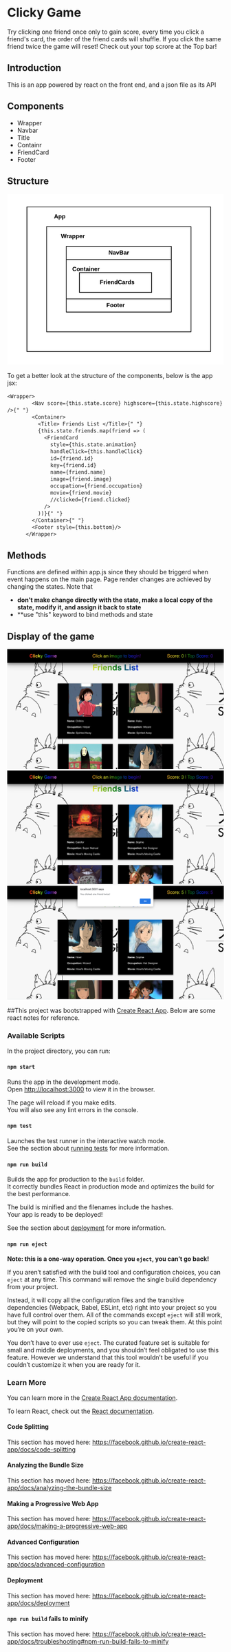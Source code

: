 # Clicky Game
Try clicking one friend once only to gain score, every time you click a friend's card, the order of the friend cards will shuffle. If you click the same friend twice the game will reset! Check out your top scrore at the Top bar!

## Introduction
This is an app powered by react on the front end, and a json file as its API
 
## Components
- Wrapper
- Navbar
- Title
- Containr
- FriendCard
- Footer

## Structure

![Structure](/public/assets/images/structure.png)

To get a better look at the structure of the components, below is the app jsx:

```
<Wrapper>
        <Nav score={this.state.score} highscore={this.state.highscore} />{" "}
        <Container>
          <Title> Friends List </Title>{" "}
          {this.state.friends.map(friend => (
            <FriendCard
              style={this.state.animation}
              handleClick={this.handleClick}
              id={friend.id}
              key={friend.id}
              name={friend.name}
              image={friend.image}
              occupation={friend.occupation}
              movie={friend.movie}
              //clicked={friend.clicked}
            />
          ))}{" "}
        </Container>{" "}
        <Footer style={this.bottom}/>
      </Wrapper>
 ```     



## Methods
Functions are defined within app.js since they should be triggerd when event happens on the main page. Page render changes are achieved by changing the states.
Note that
- **don't make change directly with the state, make a local copy of the state, modify it, and assign it back to state**
- **use "this" keyword to bind methods and state


## Display of the game

![Launching page](/public/assets/images/initial.png)
![Shuffling](/public/assets/images/shuffle.png)
![Highscore](/public/assets/images/highscore.png)



##This project was bootstrapped with [Create React App](https://github.com/facebook/create-react-app). Below are some react notes for reference.

### Available Scripts

In the project directory, you can run:

#### `npm start`

Runs the app in the development mode.<br />
Open [http://localhost:3000](http://localhost:3000) to view it in the browser.

The page will reload if you make edits.<br />
You will also see any lint errors in the console.

#### `npm test`

Launches the test runner in the interactive watch mode.<br />
See the section about [running tests](https://facebook.github.io/create-react-app/docs/running-tests) for more information.

#### `npm run build`

Builds the app for production to the `build` folder.<br />
It correctly bundles React in production mode and optimizes the build for the best performance.

The build is minified and the filenames include the hashes.<br />
Your app is ready to be deployed!

See the section about [deployment](https://facebook.github.io/create-react-app/docs/deployment) for more information.

#### `npm run eject`

**Note: this is a one-way operation. Once you `eject`, you can’t go back!**

If you aren’t satisfied with the build tool and configuration choices, you can `eject` at any time. This command will remove the single build dependency from your project.

Instead, it will copy all the configuration files and the transitive dependencies (Webpack, Babel, ESLint, etc) right into your project so you have full control over them. All of the commands except `eject` will still work, but they will point to the copied scripts so you can tweak them. At this point you’re on your own.

You don’t have to ever use `eject`. The curated feature set is suitable for small and middle deployments, and you shouldn’t feel obligated to use this feature. However we understand that this tool wouldn’t be useful if you couldn’t customize it when you are ready for it.

### Learn More

You can learn more in the [Create React App documentation](https://facebook.github.io/create-react-app/docs/getting-started).

To learn React, check out the [React documentation](https://reactjs.org/).

#### Code Splitting

This section has moved here: https://facebook.github.io/create-react-app/docs/code-splitting

#### Analyzing the Bundle Size

This section has moved here: https://facebook.github.io/create-react-app/docs/analyzing-the-bundle-size

#### Making a Progressive Web App

This section has moved here: https://facebook.github.io/create-react-app/docs/making-a-progressive-web-app

#### Advanced Configuration

This section has moved here: https://facebook.github.io/create-react-app/docs/advanced-configuration

#### Deployment

This section has moved here: https://facebook.github.io/create-react-app/docs/deployment

#### `npm run build` fails to minify

This section has moved here: https://facebook.github.io/create-react-app/docs/troubleshooting#npm-run-build-fails-to-minify
